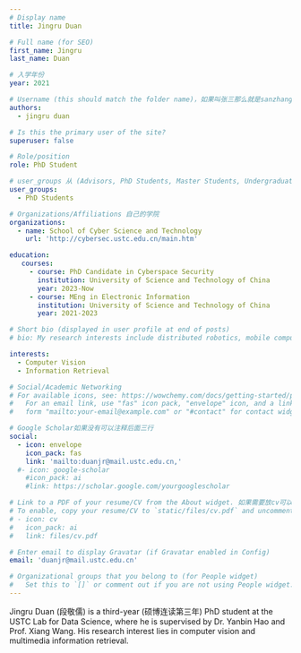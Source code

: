 ```yaml
---
# Display name
title: Jingru Duan 

# Full name (for SEO)
first_name: Jingru
last_name: Duan

# 入学年份
year: 2021

# Username (this should match the folder name)，如果叫张三那么就是sanzhang
authors:
  - jingru duan

# Is this the primary user of the site? 
superuser: false

# Role/position 
role: PhD Student

# user_groups 从 (Advisors, PhD Students, Master Students, Undergraduate) 从这四个里面选
user_groups:
  - PhD Students

# Organizations/Affiliations 自己的学院
organizations:
  - name: School of Cyber Science and Technology
    url: 'http://cybersec.ustc.edu.cn/main.htm'

education:
   courses:
     - course: PhD Candidate in Cyberspace Security
       institution: University of Science and Technology of China
       year: 2023-Now
     - course: MEng in Electronic Information
       institution: University of Science and Technology of China
       year: 2021-2023

# Short bio (displayed in user profile at end of posts)
# bio: My research interests include distributed robotics, mobile computing and programmable matter.

interests:
  - Computer Vision
  - Information Retrieval

# Social/Academic Networking
# For available icons, see: https://wowchemy.com/docs/getting-started/page-builder/#icons
#   For an email link, use "fas" icon pack, "envelope" icon, and a link in the
#   form "mailto:your-email@example.com" or "#contact" for contact widget.

# Google Scholar如果没有可以注释后面三行
social:
  - icon: envelope
    icon_pack: fas
    link: 'mailto:duanjr@mail.ustc.edu.cn,'
  #- icon: google-scholar
    #icon_pack: ai
    #link: https://scholar.google.com/yourgooglescholar

# Link to a PDF of your resume/CV from the About widget. 如果需要放cv可以发给我
# To enable, copy your resume/CV to `static/files/cv.pdf` and uncomment the lines below.
# - icon: cv
#   icon_pack: ai
#   link: files/cv.pdf

# Enter email to display Gravatar (if Gravatar enabled in Config)
email: 'duanjr@mail.ustc.edu.cn'

# Organizational groups that you belong to (for People widget)
#   Set this to `[]` or comment out if you are not using People widget.
---
```


Jingru Duan (段敬儒) is a third-year (硕博连读第三年) PhD student at the USTC Lab for Data Science, where he is supervised by Dr. Yanbin Hao and Prof. Xiang Wang. His research interest lies in computer vision and multimedia information retrieval.